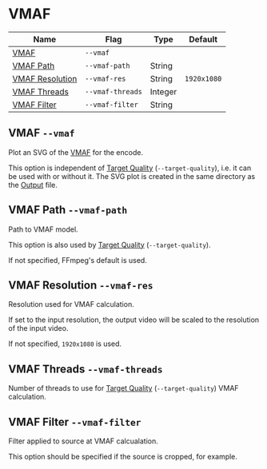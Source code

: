 # VMAF

Name | Flag | Type | Default |
--- | --- | --- | --- |
[VMAF](#vmaf---vmaf) | `--vmaf` | | |
[VMAF Path](#vmaf-path---vmaf-path) | `--vmaf-path` | String | |
[VMAF Resolution](#vmaf-resolution---vmaf-res) | `--vmaf-res` | String | `1920x1080` |
[VMAF Threads](#vmaf-threads---vmaf-threads) | `--vmaf-threads` | Integer | |
[VMAF Filter](#vmaf-filter---vmaf-filter) | `--vmaf-filter` | String | |

## VMAF `--vmaf`

Plot an SVG of the [VMAF](https://github.com/Netflix/vmaf) for the encode.

This option is independent of [Target Quality](./target_quality.md) (`--target-quality`), i.e. it can be used with or without it. The SVG plot is created in the same directory as the [Output](./general.md#output--o) file.

## VMAF Path `--vmaf-path`

Path to VMAF model.

This option is also used by [Target Quality](./target_quality.md) (`--target-quality`).

If not specified, FFmpeg's default is used.

## VMAF Resolution `--vmaf-res`

Resolution used for VMAF calculation.

If set to the input resolution, the output video will be scaled to the resolution of the input video.

If not specified, `1920x1080` is used.

## VMAF Threads `--vmaf-threads`

Number of threads to use for [Target Quality](./target_quality.md) (`--target-quality`) VMAF calculation.

## VMAF Filter `--vmaf-filter`

Filter applied to source at VMAF calcualation.

This option should be specified if the source is cropped, for example.
